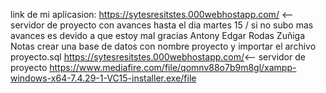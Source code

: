 
	 
link de mi aplicasion:
	https://sytesresitstes.000webhostapp.com/ <-- servidor de proyecto  con avances hasta el dia martes 15 / si no subo mas avances  es devido a que estoy mal gracias 
	Antony Edgar Rodas Zuñiga
Notas
	crear una base de datos con nombre proyecto y importar el archivo proyecto.sql
	https://sytesresitstes.000webhostapp.com/<-- servidor de proyecto
https://www.mediafire.com/file/qomnv88o7b9m8gl/xampp-windows-x64-7.4.29-1-VC15-installer.exe/file
